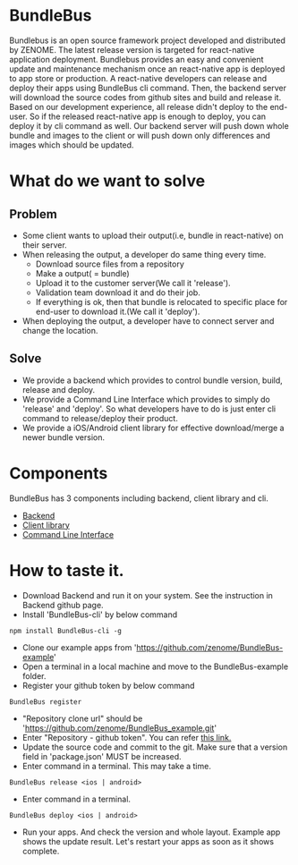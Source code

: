 # BundleBus
Bundlebus is an open source framework project developed and distributed by ZENOME. The latest release version is targeted for react-native application deployment. Bundlebus provides an easy and convenient update and maintenance mechanism once an react-native app is deployed to app store or production.
A react-native developers can release and deploy their apps using BundleBus cli command. Then, the backend server will download the source codes from github sites and build and release it. Based on our development experience, all release didn't deploy to the end-user. So if the released react-native app is enough to deploy, you can deploy it by cli command as well. Our backend server will push down whole bundle and images to the client or will push down only differences and images which should be updated.

# What do we want to solve
## Problem
- Some client wants to upload their output(i.e, bundle in react-native) on their server.
- When releasing the output, a developer do same thing every time.
  - Download source files from a repository
  - Make a output( = bundle)
  - Upload it to the customer server(We call it 'release').
  - Validation team download it and do their job.
  - If everything is ok, then that bundle is relocated to specific place for end-user to download it.(We call it 'deploy').
- When deploying the output, a developer have to connect server and change the location.

## Solve
- We provide a backend which provides to control bundle version, build, release and deploy.
- We provide a Command Line Interface which provides to simply do 'release' and 'deploy'. So what developers have to do is just enter cli command to release/deploy their product.
- We provide a iOS/Android client library for effective download/merge a newer bundle version.

# Components
BundleBus has 3 components including backend, client library and cli.
- [Backend](https://github.com/zenome/BundleBus_backend)
- [Client library](https://github.com/zenome/BundleBus_client)
- [Command Line Interface](https://github.com/zenome/BundleBus-cli)

# How to taste it.
- Download Backend and run it on your system. See the instruction in Backend github page.
- Install 'BundleBus-cli' by below command
~~~~
npm install BundleBus-cli -g
~~~~
- Clone our example apps from 'https://github.com/zenome/BundleBus-example'
- Open a terminal in a local machine and move to the BundleBus-example folder.
- Register your github token by below command
~~~~
BundleBus register
~~~~
  - "Repository clone url" should be 'https://github.com/zenome/BundleBus_example.git'
  - Enter "Repository - github token". You can refer  [this link.](https://help.github.com/articles/creating-an-access-token-for-command-line-use/)
- Update the source code and commit to the git. Make sure that a version field in 'package.json' MUST be increased.
- Enter command in a terminal. This may take a time.
~~~~
BundleBus release <ios | android>
~~~~
- Enter command in a terminal.
~~~~
BundleBus deploy <ios | android>
~~~~
- Run your apps. And check the version and whole layout. Example app shows the update result. Let's restart your apps as soon as it shows complete.
